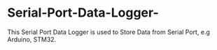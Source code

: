 # Serial-Port-Data-Logger-
This Serial Port Data Logger is used to Store Data from Serial Port, e.g Arduino, STM32.

